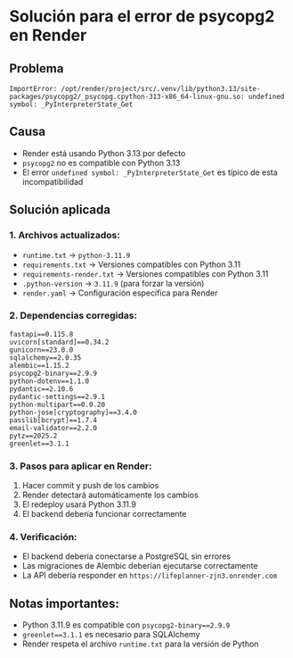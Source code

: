 # Solución para el error de psycopg2 en Render

## Problema
```
ImportError: /opt/render/project/src/.venv/lib/python3.13/site-packages/psycopg2/_psycopg.cpython-313-x86_64-linux-gnu.so: undefined symbol: _PyInterpreterState_Get
```

## Causa
- Render está usando Python 3.13 por defecto
- `psycopg2` no es compatible con Python 3.13
- El error `undefined symbol: _PyInterpreterState_Get` es típico de esta incompatibilidad

## Solución aplicada

### 1. Archivos actualizados:
- `runtime.txt` → `python-3.11.9`
- `requirements.txt` → Versiones compatibles con Python 3.11
- `requirements-render.txt` → Versiones compatibles con Python 3.11
- `.python-version` → `3.11.9` (para forzar la versión)
- `render.yaml` → Configuración específica para Render

### 2. Dependencias corregidas:
```
fastapi==0.115.8
uvicorn[standard]==0.34.2
gunicorn==23.0.0
sqlalchemy==2.0.35
alembic==1.15.2
psycopg2-binary==2.9.9
python-dotenv==1.1.0
pydantic==2.10.6
pydantic-settings==2.9.1
python-multipart==0.0.20
python-jose[cryptography]==3.4.0
passlib[bcrypt]==1.7.4
email-validator==2.2.0
pytz==2025.2
greenlet==3.1.1
```

### 3. Pasos para aplicar en Render:
1. Hacer commit y push de los cambios
2. Render detectará automáticamente los cambios
3. El redeploy usará Python 3.11.9
4. El backend debería funcionar correctamente

### 4. Verificación:
- El backend debería conectarse a PostgreSQL sin errores
- Las migraciones de Alembic deberían ejecutarse correctamente
- La API debería responder en `https://lifeplanner-zjn3.onrender.com`

## Notas importantes:
- Python 3.11.9 es compatible con `psycopg2-binary==2.9.9`
- `greenlet==3.1.1` es necesario para SQLAlchemy
- Render respeta el archivo `runtime.txt` para la versión de Python
